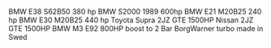 
BMW E38 S62B50 380 hp
BMW S2000 1989 600hp
BMW E21 M20B25 240 hp
BMW E30 M20B25 440 hp 
Toyota Supra 2JZ GTE 1500HP
Nissan 2JZ GTE 1500HP
BMW M3 E92 800HP boost to 2 Bar BorgWarner turbo made in Swed
